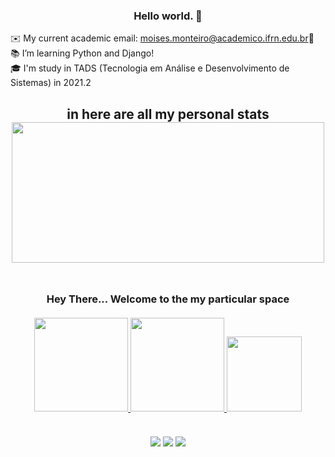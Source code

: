 <h3 align="center">Hello world. 👋</h3>

✉️ My current academic email: moises.monteiro@academico.ifrn.edu.br📩<br>
📚 I’m learning Python and Django!<br>
🎓 I'm study in TADS (Tecnologia em Análise e Desenvolvimento de Sistemas) in 2021.2<br>

 <h2 align="center">in here are all my personal stats</>
 <br>
 <img src="https://i.pinimg.com/originals/20/54/97/205497ee52942b78ef8b2b46e65ae78c.gif" height="225" width="500"/><br>
 <br>
 <h3 align="center">Hey There... Welcome to the my particular space</>
<br>
<div align="center">
<br>
  <a href="https://github.com/MoisesMonter">
   <img height="150em" src="https://github-readme-streak-stats.herokuapp.com?user=MoisesMonter&theme=midnight-purple&date_format=M%20j%5B%2C%20Y%5D&border=DDDDDD&sideNums=3F0BDD&fire=28078D" />
  <img height="150em" src="https://github-readme-stats.vercel.app/api?username=MoisesMonter&show_icons=true&theme=midnight-purple&count_private=true&include_all_commits=true"/>
  <img height="120em" src="https://github-readme-stats.vercel.app/api/top-langs/?username=MoisesMonter&layout=compact&langs_count=6&theme=midnight-purple&hide=yacc,html,css,c,cpp,cs,py,py-script,go&include_all_commits=true&count_private=true"/>

</div>
<br>
<div align="center"> 

<a href="https://www.instagram.com/moises.mtro/" target="_blank"><img src="https://img.shields.io/badge/-Instagram-%23E4405F?style=for-the-badge&logo=instagram&logoColor=purple&color=black"></a>
  <a href = "mailto:moises.monteiro@escolar.ifrn.edu.br" target='_blank'><img src="https://img.shields.io/badge/-Gmail-%23333?style=for-the-badge&logo=gmail&logoColor=white&color=gray" ></a>
  <a href="https://www.linkedin.com/in/moisés-alexandre-monteiro-araújo-b2a324212" target='_blank'><img src="https://img.shields.io/badge/-LinkedIn-%230077B5?style=for-the-badge&logo=linkedin&logoColor=white&color=black"></a> 
</div>
